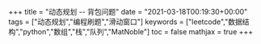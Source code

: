 +++
title = "动态规划 -- 背包问题"
date = "2021-03-18T00:19:30+00:00"
tags = ["动态规划","编程刷题","滑动窗口"]
keywords = ["leetcode","数据结构","python","数组","栈","队列","MatNoble"]
toc = false
mathjax = true
+++


